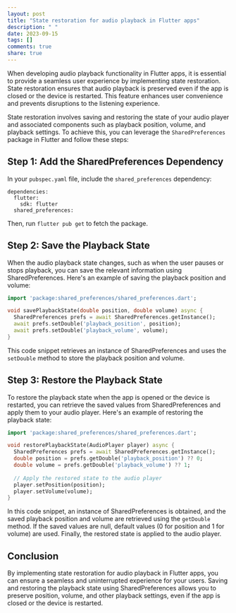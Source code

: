 ```yaml
---
layout: post
title: "State restoration for audio playback in Flutter apps"
description: " "
date: 2023-09-15
tags: []
comments: true
share: true
---
```


When developing audio playback functionality in Flutter apps, it is essential to provide a seamless user experience by implementing state restoration. State restoration ensures that audio playback is preserved even if the app is closed or the device is restarted. This feature enhances user convenience and prevents disruptions to the listening experience.

State restoration involves saving and restoring the state of your audio player and associated components such as playback position, volume, and playback settings. To achieve this, you can leverage the `SharedPreferences` package in Flutter and follow these steps:

## Step 1: Add the SharedPreferences Dependency

In your `pubspec.yaml` file, include the `shared_preferences` dependency:

```
dependencies:
  flutter:
    sdk: flutter
  shared_preferences:
```

Then, run `flutter pub get` to fetch the package.

## Step 2: Save the Playback State

When the audio playback state changes, such as when the user pauses or stops playback, you can save the relevant information using SharedPreferences. Here's an example of saving the playback position and volume:

```dart
import 'package:shared_preferences/shared_preferences.dart';

void savePlaybackState(double position, double volume) async {
  SharedPreferences prefs = await SharedPreferences.getInstance();
  await prefs.setDouble('playback_position', position);
  await prefs.setDouble('playback_volume', volume);
}
```

This code snippet retrieves an instance of SharedPreferences and uses the `setDouble` method to store the playback position and volume.

## Step 3: Restore the Playback State

To restore the playback state when the app is opened or the device is restarted, you can retrieve the saved values from SharedPreferences and apply them to your audio player. Here's an example of restoring the playback state:

```dart
import 'package:shared_preferences/shared_preferences.dart';

void restorePlaybackState(AudioPlayer player) async {
  SharedPreferences prefs = await SharedPreferences.getInstance();
  double position = prefs.getDouble('playback_position') ?? 0;
  double volume = prefs.getDouble('playback_volume') ?? 1;
  
  // Apply the restored state to the audio player
  player.setPosition(position);
  player.setVolume(volume);
}
```

In this code snippet, an instance of SharedPreferences is obtained, and the saved playback position and volume are retrieved using the `getDouble` method. If the saved values are null, default values (0 for position and 1 for volume) are used. Finally, the restored state is applied to the audio player.

## Conclusion

By implementing state restoration for audio playback in Flutter apps, you can ensure a seamless and uninterrupted experience for your users. Saving and restoring the playback state using SharedPreferences allows you to preserve position, volume, and other playback settings, even if the app is closed or the device is restarted.